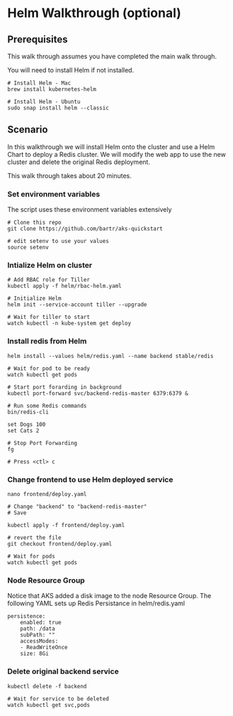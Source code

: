 # Helm Walkthrough (optional)

## Prerequisites

This walk through assumes you have completed the main walk through.

You will need to install Helm if not installed.

```
# Install Helm - Mac
brew install kubernetes-helm

# Install Helm - Ubuntu
sudo snap install helm --classic
```

## Scenario
In this walkthrough we will install Helm onto the cluster and use a Helm Chart to deploy a Redis cluster. We will modify the web app to use the new cluster and delete the original Redis deployment.

This walk through takes about 20 minutes.

### Set environment variables

The script uses these environment variables extensively

```
# Clone this repo
git clone https://github.com/bartr/aks-quickstart

# edit setenv to use your values
source setenv
```

### Intialize Helm on cluster

```
# Add RBAC role for Tiller
kubectl apply -f helm/rbac-helm.yaml

# Initialize Helm
helm init --service-account tiller --upgrade

# Wait for tiller to start
watch kubectl -n kube-system get deploy
```

### Install redis from Helm

```
helm install --values helm/redis.yaml --name backend stable/redis 

# Wait for pod to be ready
watch kubectl get pods

# Start port forarding in background
kubectl port-forward svc/backend-redis-master 6379:6379 &

# Run some Redis commands
bin/redis-cli

set Dogs 100
set Cats 2

# Stop Port Forwarding
fg

# Press <ctl> c
```

### Change frontend to use Helm deployed service

```
nano frontend/deploy.yaml

# Change "backend" to "backend-redis-master"
# Save

kubectl apply -f frontend/deploy.yaml

# revert the file
git checkout frontend/deploy.yaml

# Wait for pods
watch kubectl get pods
```

### Node Resource Group

Notice that AKS added a disk image to the node Resource Group. The following YAML sets up Redis Persistance in helm/redis.yaml

```
persistence:
    enabled: true
    path: /data
    subPath: ""
    accessModes:
    - ReadWriteOnce
    size: 8Gi
```

### Delete original backend service

```
kubectl delete -f backend

# Wait for service to be deleted
watch kubectl get svc,pods
```
